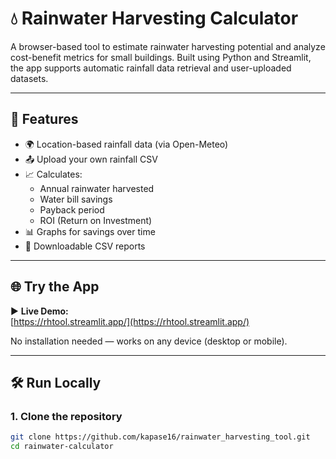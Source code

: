 
# 💧 Rainwater Harvesting Calculator

A browser-based tool to estimate rainwater harvesting potential and analyze cost-benefit metrics for small buildings. Built using Python and Streamlit, the app supports automatic rainfall data retrieval and user-uploaded datasets.

---

## 🚀 Features

- 🌍 Location-based rainfall data (via Open-Meteo)
- 📤 Upload your own rainfall CSV
- 📈 Calculates:
  - Annual rainwater harvested
  - Water bill savings
  - Payback period
  - ROI (Return on Investment)
- 📊 Graphs for savings over time
- 📄 Downloadable CSV reports

---

## 🌐 Try the App

▶️ **Live Demo:**  
[https://rhtool.streamlit.app/](https://rhtool.streamlit.app/)

No installation needed — works on any device (desktop or mobile).

---

## 🛠️ Run Locally

### 1. Clone the repository

```bash
git clone https://github.com/kapase16/rainwater_harvesting_tool.git
cd rainwater-calculator
